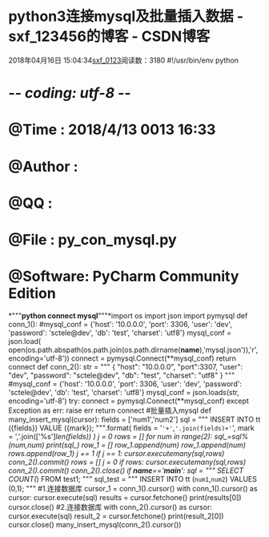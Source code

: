# python3连接mysql及批量插入数据 - sxf_123456的博客 - CSDN博客
2018年04月16日 15:04:34[sxf_0123](https://me.csdn.net/sxf_123456)阅读数：3180
#!/usr/bin/env python
# -*- coding: utf-8 -*-
# @Time    : 2018/4/13 0013 16:33
# @Author  :
# @QQ      : 
# @File    : py_con_mysql.py
# @Software: PyCharm Community Edition
*"""**python connect mysql**"""*import os
import json
import pymysql
def conn_1():
    #mysql_conf = {'host': '10.0.0.0', 'port': 3306, 'user': 'dev', 'password': 'sctele@dev', 'db': 'test', 'charset': 'utf8'}
mysql_conf = json.load(
        open(os.path.abspath(os.path.join(os.path.dirname(__name__),'mysql.json')),'r',encoding='utf-8'))
    connect = pymysql.Connect(**mysql_conf)
    return connect
def conn_2():
    str = """
            {
              "host": "10.0.0.0",
              "port":3307,
              "user": "dev",
              "password": "sctele@dev",
              "db": "test",
              "charset": "utf8"
              }
        """
#mysql_conf = {'host': '10.0.0.0', 'port': 3306, 'user': 'dev', 'password': 'sctele@dev', 'db': 'test', 'charset': 'utf8'}
mysql_conf = json.loads(str, encoding='utf-8')
    try:
        connect = pymysql.Connect(**mysql_conf)
    except Exception as err:
        raise err
    return connect
#批量插入mysql
def many_insert_mysql(cursor):
    fields = ['num1','num2']
    sql = """
    INSERT INTO tt ({fields}) VALUE ({mark});
    """.format(
        fields = '`'+'`,`'.join(fields)+'`',
mark = ','.join(['%s']*len(fields))
    )
    j = 0
rows = []
    for num in range(2):
        sql_=sql%(num,num)
        print(sql_)
        row_1 = []
        row_1.append(num)
        row_1.append(num)
        rows.append(row_1)
        j += 1
if j == 1:
            cursor.executemany(sql,rows)
            conn_2().commit()
            rows = []
            j = 0
if rows:
        cursor.executemany(sql,rows)
        conn_2().commit()
    conn_2().close()
if __name__=='__main__':
    sql = """
            SELECT COUNT(*) FROM test1;
            """
sql_test = """
        INSERT INTO tt (`num1`,`num2`) VALUES (0,1);
    """
#1.连接数据库
cursor_1 = conn_1().cursor()
    with conn_1().cursor() as cursor:
        cursor.execute(sql)
        results = cursor.fetchone()
        print(results[0])
    cursor.close()
    #2.连接数据库
with conn_2().cursor() as cursor:
        cursor.execute(sql)
        result_2 = cursor.fetchone()
        print(result_2[0])
    cursor.close()
    many_insert_mysql(conn_2().cursor())
